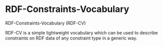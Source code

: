 # RDF-Constraints-Vocabulary
RDF-Constraints-Vocabulary (RDF-CV)

RDF-CV is a simple lightweight vocabulary which can be used to describe constraints on RDF data of any constraint type in a generic way.